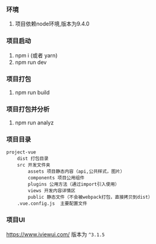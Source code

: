 ### 环境
1. 项目依赖node环境,版本为9.4.0

### 项目启动
1. npm i (或者 yarn)
2. npm run dev

### 项目打包
1. npm run build

### 项目打包并分析
1. npm run analyz

### 项目目录
```
project-vue
	dist 打包目录
	src 开发文件夹
		assets 项目静态内容（api,公共样式，图片）
		components 项目公用组件
		plugins 公用方法（通过import引入使用）
		views 开发内容详情区
		public 静态文件（不会被webpack打包，直接拷贝到dist）
	.vue.config.js	主要配置文件
```

### 项目UI
https://www.iviewui.com/
版本为 `^3.1.5`




